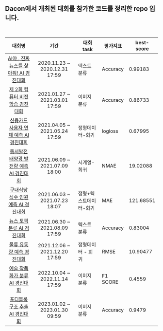 ## Dacon에서 개최된 대회를 참가한 코드를 정리한 repo 입니다.
<br/>  

|대회명|기간|대회 task|평가지표|best-score|
|:---:|:---:|---|---|---|
|[AI야 , 진짜 뉴스를 찾아줘! AI 경진대회](https://dacon.io/competitions/official/235658/overview/description)|2020.11.23 ~ 2020.12.31 17:59 |텍스트 분류|Accuracy |0.99183|
|[제 2회 컴퓨터 비전 학습 경진대회](https://dacon.io/competitions/official/235697/overview/description)| 2021.01.27 ~ 2021.03.01 17:59|이미지 분류|Accuracy|0.86733|
|[신용카드 사용자 연체 예측 AI 경진대회](https://dacon.io/competitions/official/235713/overview/description)|2021.04.05 ~ 2021.05.24 17:59|정형데이터-회귀|logloss|0.67995|
|[동서발전 태양광 발전량 예측 AI 경진대회](https://dacon.io/competitions/official/235720/overview/description)|2021.06.09 ~ 2021.07.09 18:00 |시계열-회귀|NMAE|19.02088|
|[구내식당 식수 인원 예측 AI 경진대회](https://dacon.io/competitions/official/235743/overview/description)| 2021.06.03 ~ 2021.07.23 18:07|정형+텍스트데이터-회귀|MAE|121.68551|
|[뉴스 토픽 분류 AI 경진대회](https://dacon.io/competitions/official/235747/overview/description)| 2021.06.30 ~ 2021.08.09 17:59|텍스트 분류|Accuracy|0.83004|
|[물류 유통량 예측 경진대회](https://dacon.io/competitions/official/235867/overview/description)| 2021.12.06 ~ 2021.12.20 17:59|정형데이터 - 회귀 |RMSE|10.90477|
|[예술 작품 화가 분류 AI 경진대회](https://dacon.io/competitions/official/236006/overview/description)| 2022.10.04 ~ 2022.11.14 17:59|이미지 분류|F1 SCORE|0.4559|
|[포디블록 구조 추출 AI 경진대회](https://dacon.io/competitions/official/236046/overview/description)|2023.01.02 ~ 2023.01.30 09:59|이미지 분류|Accuracy|0.9479|
